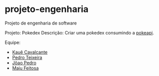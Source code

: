 # projeto-engenharia
 Projeto de engenharia de software

Projeto: Pokedex
Descrição: Criar uma pokedex consumindo a  <a href="https://pokeapi.co"> pokeapi<a/>.

Equipe:
 - <a href="https://github.com/kauecavalcante" a>Kauê Cavalcante<a/>
 - <a href="https://github.com/pedroteixeira02" a>Pedro Teixeira<a/>
 - <a href="https://github.com/JoaoPedro-09" a>Jõao Pedro<a/>
- <a href="https://github.com/marjufeitosa" a>Maju Feitosa<a/>


